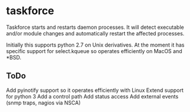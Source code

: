 taskforce
=========

Taskforce starts and restarts daemon processes.  It will detect executable and/or module changes and automatically restart the affected processes.

Initially this supports python 2.7 on Unix derivatives.  At the moment it has specific support for select.kqueue so operates efficiently on MacOS and *BSD.

ToDo
----
Add pyinotify support so it operates efficiently with Linux
Extend support for python 3
Add a control path
Add status access
Add external events (snmp traps, nagios via NSCA)
